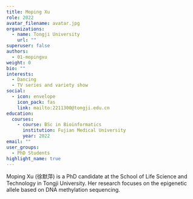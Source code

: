 ```yaml
---
title: Moping Xu
role: 2022
avatar_filename: avatar.jpg
organizations:
  - name: Tongji University
    url: ""
superuser: false
authors:
  - 01-mopingxu
weight: 0
bio: ""
interests:
  - Dancing
  - TV series and variety show
social:
  - icon: envelope
    icon_pack: fas
    link: mailto:2211300@tongji.edu.cn
education:
  courses:
    - course: BSc in Bioinformatics
      institution: Fujian Medical University
      year: 2022
email: ""
user_groups:
  - PhD Students
highlight_name: true
---
```

Moping Xu (徐默萍) is a PhD candidate at the School of Life Science and Technology in Tongji University. Her research focuses on the epigenetic allele based on DNA methylation sequencing.
